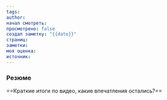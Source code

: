 ```yaml
---
tags: 
author: 
начал смотреть: 
просмотрено: false
создал заметку: "{{date}}"
страниц: 
заметки: 
моя оценка: 
источник:
---
```

### Резюме
==Краткие итоги по видео, какие впечатления остались?==
